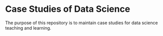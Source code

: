 # Case Studies of Data Science

The purpose of this repository is to maintain case studies for data science teaching and learning.



